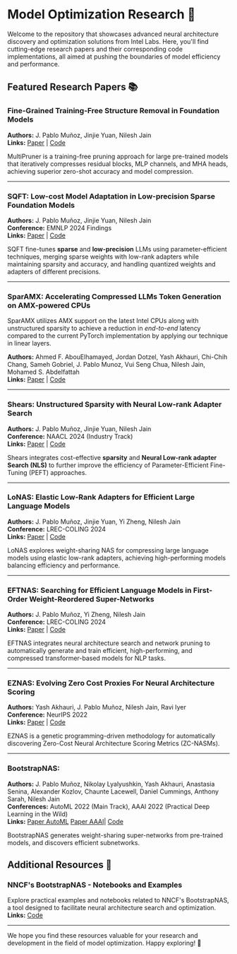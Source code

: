 # Model Optimization Research 🚀

Welcome to the repository that showcases advanced neural architecture discovery and optimization solutions from Intel Labs. Here, you'll find cutting-edge research papers and their corresponding code implementations, all aimed at pushing the boundaries of model efficiency and performance.

## Featured Research Papers 📚

### Fine-Grained Training-Free Structure Removal in Foundation Models
**Authors:** J. Pablo Muñoz, Jinjie Yuan, Nilesh Jain  
**Links:** [Paper]() | [Code](./MultiPruner)  

MultiPruner is a training-free pruning approach for large pre-trained models that iteratively compresses residual blocks, MLP channels, and MHA heads, achieving superior zero-shot accuracy and model compression.

---

### SQFT: Low-cost Model Adaptation in Low-precision Sparse Foundation Models
**Authors:** J. Pablo Muñoz, Jinjie Yuan, Nilesh Jain  
**Conference:** EMNLP 2024 Findings  
**Links:** [Paper](https://arxiv.org/abs/2410.03750) | [Code](./SQFT)  

SQFT fine-tunes **sparse** and **low-precision** LLMs using parameter-efficient techniques, merging sparse weights with low-rank adapters while maintaining sparsity and accuracy, and handling quantized weights and adapters of different precisions.

---

### SparAMX: Accelerating Compressed LLMs Token Generation on AMX-powered CPUs

SparAMX utilizes AMX support on the latest Intel CPUs along with unstructured sparsity to achieve a reduction in _end-to-end_ latency compared to the current PyTorch implementation by applying our technique in linear layers. 

**Authors:** Ahmed F. AbouElhamayed, Jordan Dotzel, Yash Akhauri, Chi-Chih Chang, Sameh Gobriel, J. Pablo Munoz, Vui Seng Chua, Nilesh Jain, Mohamed S. Abdelfattah  
**Links:** [Paper]() | [Code](./SparAMX)

---

### Shears: Unstructured Sparsity with Neural Low-rank Adapter Search
**Authors:** J. Pablo Muñoz, Jinjie Yuan, Nilesh Jain  
**Conference:** NAACL 2024 (Industry Track)  
**Links:** [Paper](https://arxiv.org/abs/2404.10934) | [Code](./Shears)  

Shears integrates cost-effective **sparsity** and **Neural Low-rank adapter Search (NLS)** to further improve the efficiency of Parameter-Efficient Fine-Tuning (PEFT) approaches.

---

### LoNAS: Elastic Low-Rank Adapters for Efficient Large Language Models
**Authors:** J. Pablo Muñoz, Jinjie Yuan, Yi Zheng, Nilesh Jain  
**Conference:** LREC-COLING 2024  
**Links:** [Paper](https://aclanthology.org/2024.lrec-main.940) | [Code](./LoNAS)  

LoNAS explores weight-sharing NAS for compressing large language models using elastic low-rank adapters, achieving high-performing models balancing efficiency and performance.

---

### EFTNAS: Searching for Efficient Language Models in First-Order Weight-Reordered Super-Networks
**Authors:** J. Pablo Muñoz, Yi Zheng, Nilesh Jain  
**Conference:** LREC-COLING 2024  
**Links:** [Paper](https://aclanthology.org/2024.lrec-main.497) | [Code](./EFTNAS)  

EFTNAS integrates neural architecture search and network pruning to automatically generate and train efficient, high-performing, and compressed transformer-based models for NLP tasks.

---

### EZNAS: Evolving Zero Cost Proxies For Neural Architecture Scoring
**Authors:** Yash Akhauri, J. Pablo Muñoz, Nilesh Jain, Ravi Iyer  
**Conference:** NeurIPS 2022   
**Links:** [Paper](https://arxiv.org/abs/2209.07413) | [Code](./EZNAS)  

EZNAS is a genetic programming-driven methodology for automatically discovering Zero-Cost Neural Architecture Scoring Metrics (ZC-NASMs).

---

### BootstrapNAS: 
**Authors:** J. Pablo Muñoz, Nikolay Lyalyushkin, Yash Akhauri, Anastasia Senina, Alexander Kozlov, Chaunte Lacewell, Daniel Cummings, Anthony Sarah, Nilesh Jain  
**Conferences:** AutoML 2022 (Main Track), AAAI 2022 (Practical Deep Learning in the Wild)  
**Links:** [Paper AutoML](https://proceedings.mlr.press/v188/munoz22a) [Paper AAAI](https://arxiv.org/pdf/2112.10878)| [Code](./BootstrapNAS)  

BootstrapNAS generates weight-sharing super-networks from pre-trained models, and discovers efficient subnetworks.


## Additional Resources 📂

### NNCF's BootstrapNAS - Notebooks and Examples

Explore practical examples and notebooks related to NNCF's BootstrapNAS, a tool designed to facilitate neural architecture search and optimization.  
**Links:** [Code](./BootstrapNAS)

---

We hope you find these resources valuable for your research and development in the field of model optimization. Happy exploring! 🌟
